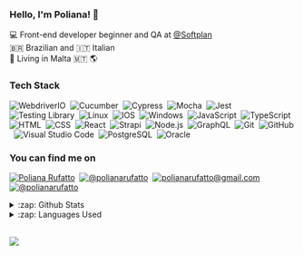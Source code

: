 ### Hello, I'm Poliana! 👋

💻 Front-end developer beginner and QA at [@Softplan](https://www.softplan.com.br/) <br>
🇧🇷 Brazilian and 🇮🇹 Italian <br>
🏡 Living in Malta 🇲🇹 🌎
<br/>


### Tech Stack
![WebdriverIO](https://img.shields.io/badge/-WebdriverIO-000)&nbsp;
![Cucumber](https://img.shields.io/badge/-Cucumber-000?style=flat&logo=cucumber&logoColor=23D96C)&nbsp;
![Cypress](https://img.shields.io/badge/-Cypress-000?style=flat&logo=cypress&logoColor=17202C)&nbsp;
![Mocha](https://img.shields.io/badge/-Mocha-000?style=flat&logo=mocha&logoColor=8D6748)&nbsp;
![Jest](https://img.shields.io/badge/-Jest-000?style=flat&logo=Jest&logoColor=C21325)&nbsp;
![Testing Library](https://img.shields.io/badge/-Testing%20Library-000?style=flat&logo=testing-library&logoColor=E33332)&nbsp;
![Linux](https://img.shields.io/badge/-Linux-000?style=flat&logo=linux&logoColor=FCC624)&nbsp;
![IOS](https://img.shields.io/badge/-IOS-000?style=flat&logo=ios&logoColor=000000)&nbsp;
![Windows](https://img.shields.io/badge/-Windows-000?style=flat&logo=windows&logoColor=0078D6)&nbsp;
![JavaScript](https://img.shields.io/badge/-JavaScript-000?&logo=JavaScript&logoColor=ddc508)&nbsp;
![TypeScript](https://img.shields.io/badge/-TypeScript-000?style=flat&logo=TypeScript&logoColor=3178C6$color=0d1117)&nbsp;
![HTML](https://img.shields.io/badge/-HTML-000?style=flat&logo=HTML5)&nbsp;
![CSS](https://img.shields.io/badge/-CSS-000?style=flat&logo=CSS3&logoColor=1572B6)&nbsp;
![React](https://img.shields.io/badge/-React-000?style=flat&logo=react)&nbsp;
![Strapi](https://img.shields.io/badge/-Strapi-000?style=flat&logo=strapi&logoColor=2E7EEA)&nbsp;
![Node.js](https://img.shields.io/badge/-Node.js-000?style=flat&logo=node.js)&nbsp;
![GraphQL](https://img.shields.io/badge/-GraphQL-000?style=flat&logo=GraphQL&logoColor=E10098)&nbsp;
![Git](https://img.shields.io/badge/-Git-000?style=flat&logo=git)&nbsp;
![GitHub](https://img.shields.io/badge/-GitHub-000?style=flat&logo=github)&nbsp;
![Visual Studio Code](https://img.shields.io/badge/-Visual%20Studio%20Code-000?style=flat&logo=visual-studio-code&logoColor=007ACC)&nbsp;
![PostgreSQL](https://img.shields.io/badge/-PostgreSQL-000?style=flat&logo=PostgreSQL&logoColor=336791)&nbsp;
![Oracle](https://img.shields.io/badge/-Oracle-000?style=flat&logo=Oracle&logoColor=F80000)&nbsp;


### You can find me on
[![Poliana Rufatto](https://img.shields.io/badge/-Poliana%20Rufatto-0077B5?style=flat-square&logo=Linkedin&logoColor=white&link=https://www.linkedin.com/in/polianarufatto/)](https://www.linkedin.com/in/polianarufatto/)&nbsp;
[![@polianarufatto](https://img.shields.io/badge/-@polianarufatto-E4405F?style=flat-square&logo=Instagram&logoColor=white&link=https://www.instagram.com/polianarufatto/)](https://www.instagram.com/polianarufatto/)&nbsp;
[![polianarufatto@gmail.com](https://img.shields.io/badge/-polianarufatto@gmail.com-D14836?style=flat-square&logo=Gmail&logoColor=white&link=mailto:polianarufatto@gmail.com)](mailto:polianarufatto@gmail.com)&nbsp;
[![@polianarufatto](https://img.shields.io/badge/-@polianarufatto-1DA1F2?style=flat-square&logo=twitter&logoColor=white&link=https://www.twitter.com/polianarufatto)](https://www.twitter.com/polianarufatto)&nbsp;

<details>
  <summary>:zap: Github Stats</summary>
  <img src="https://github-readme-stats.vercel.app/api?username=polianarufatto&hide_title=true&hide_border=true&show_icons=true&count_private=true&line_height=21&text_color=8b949e&icon_color=8b949e&bg_color=0d1117&theme=dracula">
</details>

<details>
  <summary>:zap: Languages Used</summary>
  <img src="https://github-readme-stats.vercel.app/api/top-langs/?username=polianarufatto&hide=html&hide_title=true&hide_border=true&layout=compact&langs_count=7&text_color=8b949e&icon_color=8b949e&bg_color=0d1117&theme=dracula">
</details>
<br/>

![](http://estruyf-github.azurewebsites.net/api/VisitorHit?user=polianarufatto&repo=github-visitors-badge&countColorcountColor&countColor=000)
